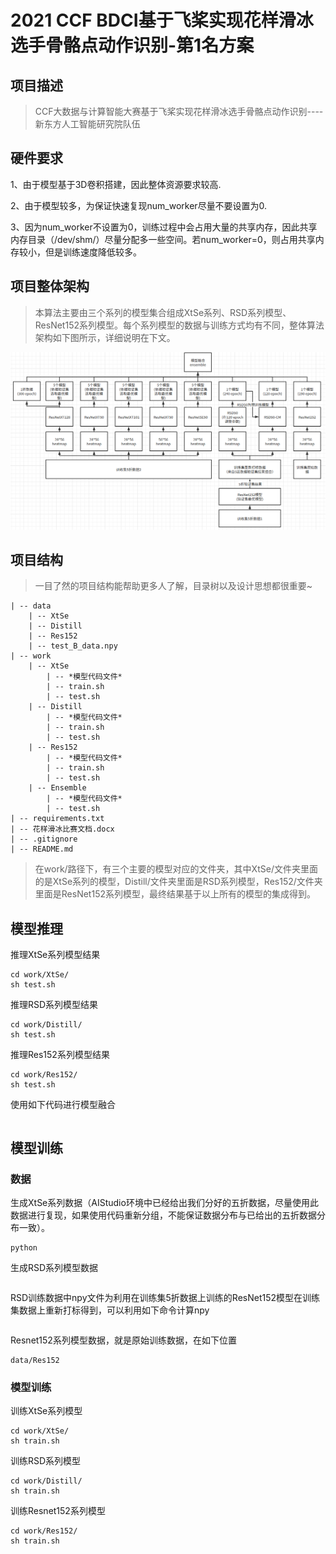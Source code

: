 # 2021 CCF BDCI基于飞桨实现花样滑冰选手骨骼点动作识别-第1名方案
> 
## 项目描述
> CCF大数据与计算智能大赛基于飞桨实现花样滑冰选手骨骼点动作识别----新东方人工智能研究院队伍

## 硬件要求
1、由于模型基于3D卷积搭建，因此整体资源要求较高.

2、由于模型较多，为保证快速复现num_worker尽量不要设置为0.

3、因为num_worker不设置为0，训练过程中会占用大量的共享内存，因此共享内存目录（/dev/shm/）尽量分配多一些空间。若num_worker=0，则占用共享内存较小，但是训练速度降低较多。

## 项目整体架构
> 本算法主要由三个系列的模型集合组成XtSe系列、RSD系列模型、ResNet152系列模型。每个系列模型的数据与训练方式均有不同，整体算法架构如下图所示，详细说明在下文。

![avatar](1.png)

## 项目结构
> 一目了然的项目结构能帮助更多人了解，目录树以及设计思想都很重要~
```
| -- data
    | -- XtSe
    | -- Distill
    | -- Res152
    | -- test_B_data.npy
| -- work
    | -- XtSe
        | -- *模型代码文件*
        | -- train.sh
        | -- test.sh
    | -- Distill
        | -- *模型代码文件*
        | -- train.sh
        | -- test.sh
    | -- Res152
        | -- *模型代码文件*
        | -- train.sh
        | -- test.sh
    | -- Ensemble
        | -- *模型代码文件*
        | -- test.sh
| -- requirements.txt
| -- 花样滑冰比赛文档.docx
| -- .gitignore
| -- README.md

```
> 在work/路径下，有三个主要的模型对应的文件夹，其中XtSe/文件夹里面的是XtSe系列的模型，Distill/文件夹里面是RSD系列模型，Res152/文件夹里面是ResNet152系列模型，最终结果基于以上所有的模型的集成得到。


## 模型推理
推理XtSe系列模型结果
```
cd work/XtSe/
sh test.sh
```
推理RSD系列模型结果
```
cd work/Distill/
sh test.sh
```
推理Res152系列模型结果
```
cd work/Res152/
sh test.sh
```
使用如下代码进行模型融合
```

```

## 模型训练
### 数据
生成XtSe系列数据（AIStudio环境中已经给出我们分好的五折数据，尽量使用此数据进行复现，如果使用代码重新分组，不能保证数据分布与已给出的五折数据分布一致）。
```
python
```
生成RSD系列模型数据
```

```
RSD训练数据中npy文件为利用在训练集5折数据上训练的ResNet152模型在训练集数据上重新打标得到，可以利用如下命令计算npy
```

```
Resnet152系列模型数据，就是原始训练数据，在如下位置
```
data/Res152
```

### 模型训练
训练XtSe系列模型
```
cd work/XtSe/
sh train.sh
```
训练RSD系列模型
```
cd work/Distill/
sh train.sh
```
训练Resnet152系列模型
```
cd work/Res152/
sh train.sh
```



